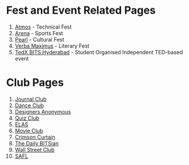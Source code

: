 <!-- TITLE: List of BITS Hyderabad Related Facebook Pages -->
# Fest and Event Related Pages
1. [Atmos](https://www.facebook.com/bits.atmos/) - Technical Fest
2.  [Arena](https://www.facebook.com/bits.arena/) - Sports Fest
3.  [Pearl](https://www.facebook.com/bitspearl/) - Cultural Fest
4.  [Verba Maximus](https://www.facebook.com/verbamaximus/) - Literary Fest
5.  [TedX BITS Hyderabad](https://www.facebook.com/TEDxBITSHyderabad/) - Student Organised Independent TED-based event

# Club Pages
1. [Journal Club](https://www.facebook.com/JournalClubBPHC/)
2. [Dance Club](https://www.facebook.com/thedanceclubbphc/)
3. [Designers Anonymous](https://www.facebook.com/designclubbphc/)
4. [Quiz Club](https://www.facebook.com/QuizClubBPHC/)
5. [ELAS](https://www.facebook.com/ELASatBPHC/)
6. [Movie Club](https://www.facebook.com/themovieclub.bphc/)
7. [Crimson Curtain](https://www.facebook.com/dramaticsatbphc/)
8. [The Daily BITSian](https://www.facebook.com/thedailybitsian/)
9. [Wall Street Club](https://www.facebook.com/WST.BPHC/)
10. [SAFL](https://www.facebook.com/langbphc/)
